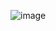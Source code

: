 ![image](https://user-images.githubusercontent.com/90734935/196069385-73bdbe20-c0c0-43a7-b2b4-58c0ee31e59b.png)
